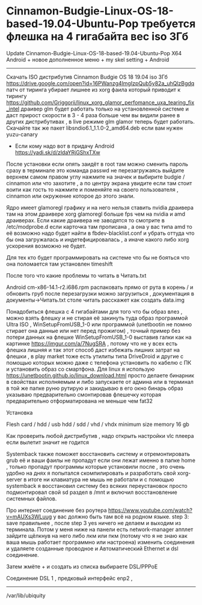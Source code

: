 # Cinnamon-Budgie-Linux-OS-18-based-19.04-Ubuntu-Pop требуется флешка на 4 гигабайта вес iso 3Гб 

Update Cinnamon-Budgie-Linux-OS-18-based-19.04-Ubuntu-Pop X64 Android + новое дополненное меню + my skel setting + Android

______________________________________________________________________________________________________________________

Скачать ISO дистрибутив Cinnamon Budgie OS 18 19.04 iso 3Гб https://drive.google.com/open?id=16PWanzg4lmgIzpQub5y82a_uhQlzBgdq  патч от тиринга убирает лишнее из xorg фаила который приводит к тирингу  https://github.com/Griggorii/linux_xorg_glamor_perfomance_uxa_tearing_fix_intel драивер glm будет работать только на установленной системе и даст прирост скорости в 3 - 4 раза больше чем вы видили ранее в других дистрибутивах , в live режиме glm glamor теперь будет работать. Скачайте так же пакет libsndio6.1_1.1.0-2_amd64.deb если вам нужен yuzu-canary

+ Если кому надо вот в придачу Android https://yadi.sk/d/zldaYRjGShxTXw

После установки если опять заидёт в root там можно сменить пароль сразу в терминале это команда passwd не перезагружаясь выйдите верхнем самом правом углу нажмите на значек и выбирите budgie / cinnamon или что захотите , а по центру экрана увидите если там стоит воити как гость то нажмите и поменяйте на своего пользователя , cinnamon  или окружение которое до этого знали.

Ядро имеет glamoregl графику и на него нельзя ставить nvidia драивера там на этом драивере xorg glamoregl больше fps чем на nvidia и amd драиверах. Если какие драивера не заводятся то смотрите в /etc/modprobe.d если карточка там прописана , а она у вас типа amd то её возможно надо будет найти в fbdev-blacklist.conf и убрать оттуда что бы она загружалась и индетефицировалась , а иначе какого либо xorg ускорения возможно не будет.

Для тех кто будет программировать на системе что бы не бояться что она поломается там установлен timeshift

После того что какие проблемы то читать в Читать.txt

Android cm-x86-14.1-r2.i686.rpm распаковать прямо от рута в корень / и обновить груб после перезагрузки можно загрузиться , документация в документы->Читать.txt столе читать расскажет как создать data.img

Понадобиться флешка с 4 гигабайтами для того что бы образ влез , 
можно взять флешку и не стирая её закинуть туда образ программой Ultra ISO , WinSetupFromUSB_1-0 
или программой (unetbootin не помню стирает она данные или нет перед прожигом) , 
точный пример без потери данных на флешке WinSetupFromUSB_1-0 выставив галки 
как на картинке https://imgur.com/a/7NugSRA , потому что не у всех есть флешка лишняя и так этот способ даст избежать лишних затрат на флешки , 
в play market тоже есть утилиты типа DriveDroid и другие с помощью которых можно 
даже с телефона установить по кабелю с ПК и установить образ со смартфона.
Для linux я использую https://unetbootin.github.io/linux_download.html просто делаете бинарник в свойствах
исполняемым и либо запускаете от админа или в терминал в той же папке руню рутирую и закидываю в его окно бинарь 
образ указываю предварительно смонтировав флешечку которая предварительно отформатирована не меньше чем fat32

Установка 

Flesh card / hdd / usb hdd / sdd / vhd / vhdx minimum size memory 16 gb

Как проверить любой дистрибутив , надо открыть настройки vlc плеера если вылетит значит не годится

Systemback также поможет восстановить систему и отремонтировать grub её и ваши фаилы не пропадут 
если они лежат именно в папке home , только пропадут программы которые установили после , это очень 
удобно на днях я попытался скомпилировать и разработать свой xorg-server в итоге ни клавиатура не 
мышь не работали и с помощью systemback я восстановил систему без всяких переустановок просто подмонтировал 
свой sd раздел в /mnt и включил восстановление системных файлов.

Про интернет соединение без роутера https://www.youtube.com/watch?v=mAUXs3WLuug у вас должно быть там всё на родном языке.
step 3: save правильнее , после step 3 yes ничего не делаем и выходим из терминала.
Потом у меня ниже на панели есть network-manager апплет зайдите щёлкнув на него либо лкм или пкм (потому что я не знаю как ваша мышь работает программно или настроена) изменить соединения и удаляете созданные проводное и Автоматический Ethernet и dsl соединение.

Затем жмёте + и создать из списка выбираете DSL/PPPoE

Соединение DSL 1 , 
предковый интерфейс enp2 , 

___________________________________________________________________________________________________________

/var/lib/ubiquity
